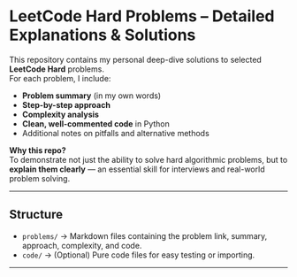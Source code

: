 # LeetCode Hard Problems – Detailed Explanations & Solutions

This repository contains my personal deep-dive solutions to selected **LeetCode Hard** problems.  
For each problem, I include:

- **Problem summary** (in my own words)
- **Step-by-step approach**
- **Complexity analysis**
- **Clean, well-commented code** in Python
- Additional notes on pitfalls and alternative methods

**Why this repo?**  
To demonstrate not just the ability to solve hard algorithmic problems, but to **explain them clearly** — an essential skill for interviews and real-world problem solving.

---

## Structure
- `problems/` → Markdown files containing the problem link, summary, approach, complexity, and code.  
- `code/` → (Optional) Pure code files for easy testing or importing.

---

